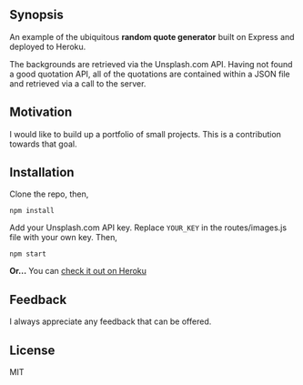 ## Synopsis

An example of the ubiquitous **random quote generator** built on Express and deployed to Heroku.

The backgrounds are retrieved via the Unsplash.com API. Having not found a good quotation API, all of the quotations are contained within a JSON file and retrieved via a call to the server.

## Motivation

I would like to build up a portfolio of small projects. This is a contribution towards that goal.

## Installation

Clone the repo, then,

`npm install`

Add your Unsplash.com API key. Replace `YOUR_KEY` in the routes/images.js file with your own key. Then,

`npm start`

**Or...** You can [check it out on Heroku](http://ubiquitous-quote.herokuapp.com/)

## Feedback

I always appreciate any feedback that can be offered.

## License

MIT

